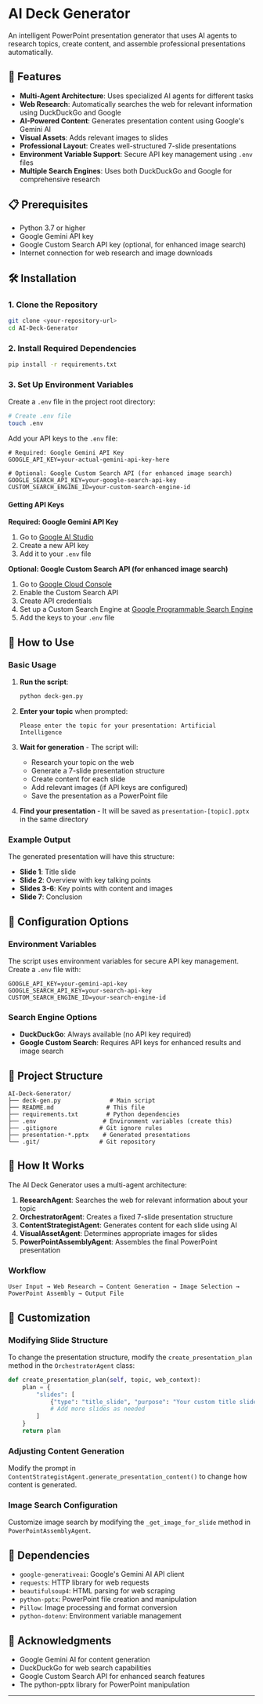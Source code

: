 # AI Deck Generator

An intelligent PowerPoint presentation generator that uses AI agents to research topics, create content, and assemble professional presentations automatically.

## 🚀 Features

- **Multi-Agent Architecture**: Uses specialized AI agents for different tasks
- **Web Research**: Automatically searches the web for relevant information using DuckDuckGo and Google
- **AI-Powered Content**: Generates presentation content using Google's Gemini AI
- **Visual Assets**: Adds relevant images to slides
- **Professional Layout**: Creates well-structured 7-slide presentations
- **Environment Variable Support**: Secure API key management using `.env` files
- **Multiple Search Engines**: Uses both DuckDuckGo and Google for comprehensive research

## 📋 Prerequisites

- Python 3.7 or higher
- Google Gemini API key
- Google Custom Search API key (optional, for enhanced image search)
- Internet connection for web research and image downloads

## 🛠️ Installation

### 1. Clone the Repository

```bash
git clone <your-repository-url>
cd AI-Deck-Generator
```

### 2. Install Required Dependencies

```bash
pip install -r requirements.txt
```

### 3. Set Up Environment Variables

Create a `.env` file in the project root directory:

```bash
# Create .env file
touch .env
```

Add your API keys to the `.env` file:

```env
# Required: Google Gemini API Key
GOOGLE_API_KEY=your-actual-gemini-api-key-here

# Optional: Google Custom Search API (for enhanced image search)
GOOGLE_SEARCH_API_KEY=your-google-search-api-key
CUSTOM_SEARCH_ENGINE_ID=your-custom-search-engine-id
```

#### Getting API Keys

**Required: Google Gemini API Key**
1. Go to [Google AI Studio](https://makersuite.google.com/app/apikey)
2. Create a new API key
3. Add it to your `.env` file

**Optional: Google Custom Search API (for enhanced image search)**
1. Go to [Google Cloud Console](https://console.cloud.google.com/)
2. Enable the Custom Search API
3. Create API credentials
4. Set up a Custom Search Engine at [Google Programmable Search Engine](https://programmablesearchengine.google.com/)
5. Add the keys to your `.env` file

## 🎯 How to Use

### Basic Usage

1. **Run the script**:
   ```bash
   python deck-gen.py
   ```

2. **Enter your topic** when prompted:
   ```
   Please enter the topic for your presentation: Artificial Intelligence
   ```

3. **Wait for generation** - The script will:
   - Research your topic on the web
   - Generate a 7-slide presentation structure
   - Create content for each slide
   - Add relevant images (if API keys are configured)
   - Save the presentation as a PowerPoint file

4. **Find your presentation** - It will be saved as `presentation-[topic].pptx` in the same directory

### Example Output

The generated presentation will have this structure:
- **Slide 1**: Title slide
- **Slide 2**: Overview with key talking points
- **Slides 3-6**: Key points with content and images
- **Slide 7**: Conclusion

## 🔧 Configuration Options

### Environment Variables

The script uses environment variables for secure API key management. Create a `.env` file with:

```env
GOOGLE_API_KEY=your-gemini-api-key
GOOGLE_SEARCH_API_KEY=your-search-api-key
CUSTOM_SEARCH_ENGINE_ID=your-search-engine-id
```

### Search Engine Options

- **DuckDuckGo**: Always available (no API key required)
- **Google Custom Search**: Requires API keys for enhanced results and image search

## 📁 Project Structure

```
AI-Deck-Generator/
├── deck-gen.py              # Main script
├── README.md               # This file
├── requirements.txt        # Python dependencies
├── .env                   # Environment variables (create this)
├── .gitignore            # Git ignore rules
├── presentation-*.pptx    # Generated presentations
└── .git/                 # Git repository
```

## 🤖 How It Works

The AI Deck Generator uses a multi-agent architecture:

1. **ResearchAgent**: Searches the web for relevant information about your topic
2. **OrchestratorAgent**: Creates a fixed 7-slide presentation structure
3. **ContentStrategistAgent**: Generates content for each slide using AI
4. **VisualAssetAgent**: Determines appropriate images for slides
5. **PowerPointAssemblyAgent**: Assembles the final PowerPoint presentation

### Workflow

```
User Input → Web Research → Content Generation → Image Selection → PowerPoint Assembly → Output File
```

## 🎨 Customization

### Modifying Slide Structure

To change the presentation structure, modify the `create_presentation_plan` method in the `OrchestratorAgent` class:

```python
def create_presentation_plan(self, topic, web_context):
    plan = {
        "slides": [
            {"type": "title_slide", "purpose": "Your custom title slide purpose"},
            # Add more slides as needed
        ]
    }
    return plan
```

### Adjusting Content Generation

Modify the prompt in `ContentStrategistAgent.generate_presentation_content()` to change how content is generated.

### Image Search Configuration

Customize image search by modifying the `_get_image_for_slide` method in `PowerPointAssemblyAgent`.



## 📝 Dependencies

- `google-generativeai`: Google's Gemini AI API client
- `requests`: HTTP library for web requests
- `beautifulsoup4`: HTML parsing for web scraping
- `python-pptx`: PowerPoint file creation and manipulation
- `Pillow`: Image processing and format conversion
- `python-dotenv`: Environment variable management

## 🙏 Acknowledgments

- Google Gemini AI for content generation
- DuckDuckGo for web search capabilities
- Google Custom Search API for enhanced search features
- The python-pptx library for PowerPoint manipulation

---

